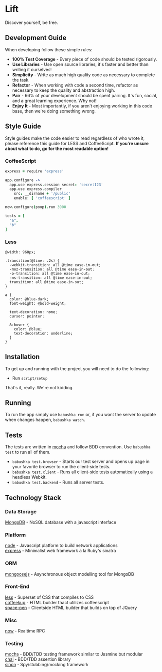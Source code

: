 # Lift

Discover yourself, be free.

## Development Guide

When developing follow these simple rules:

 * **100% Test Coverage** - Every piece of code should be tested rigorously.
 * **Use Libraries** - Use open source libraries, it's faster and better than writing it ourselves!
 * **Simplicity** - Write as much high quality code as necessary to complete the task.
 * **Refactor** - When working with code a second time, refactor as necessary to keep the quality and abstraction high.
 * **Pair** - 66% of your development should be spent pairing. It's fun, social, and a great learning experience. Why not!
 * **Enjoy It** - Most importantly, if you aren't enjoying working in this code base, then we're doing something wrong.

## Style Guide

Style guides make the code easier to read regardless of who wrote it, please reference this guide for LESS and CoffeeScript. **If you're unsure about what to do, go for the most readable option!**

### CoffeeScript

```coffeescript
express = require 'express'

app.configure ->
  app.use express.session secret: 'secret123'
  app.use express.compiler
    src: __dirname + '/public'
    enable: [ 'coffeescript' ]

now.configure(poop).run 3000

tests = [
  "a",
  "b"
]
```

### Less

```less
@width: 960px;

.transition(@time: .2s) {
  -webkit-transition: all @time ease-in-out;
  -moz-transition: all @time ease-in-out;
  -o-transition: all @time ease-in-out;
  -ms-transition: all @time ease-in-out;
  transition: all @time ease-in-out;
}

a {
  color: @blue-dark;
  font-weight: @bold-weight;

  text-decoration: none;
  cursor: pointer;

  &:hover {
    color: @blue;
    text-decoration: underline;
  }
}
```

## Installation

To get up and running with the project you will need to do the following:

 * Run `script/setup`

That's it, really. We're not kidding.

## Running

To run the app simply use `babushka run` or, if you want the server to update when changes happen, `babushka watch`.

## Tests

The tests are written in [mocha](http://visionmedia.github.com/mocha/) and follow BDD convention. Use `babushka test` to run all of them.

 * `babushka test.browser` - Starts our test server and opens up page in your favorite browser to run the client-side tests.
 * `babushka test.client` - Runs all client-side tests automatically using a headless Webkit.
 * `babushka test.backend` - Runs all server tests.

## Technology Stack

### Data Storage

[MongoDB](http://www.mongodb.org/) - NoSQL database with a javascript interface

### Platform

[node](http://www.nodejs.org) - Javascript platform to build network applications  
[express](http://www.expressjs.com) - Minimalist web framework a la Ruby's sinatra

### ORM

[mongoosejs](http://mongoosejs.com/) - Asynchronous object modelling tool for MongoDB 

### Front-End

[less](http://http://lesscss.org/) - Superset of CSS that compiles to CSS  
[coffeekup](http://http://coffeekup.org/) - HTML builder thact utilizes coffeescript  
[space-pen](https://github.com/BamPowLabs/space-pen) - Clientside HTML builder that builds on top of JQuery

### Misc

[now](http://nowjs.com/) - Realtime RPC

### Testing

[mocha](http://visionmedia.github.com/mocha/) - BDD/TDD testing framework similar to Jasmine but modular  
[chai](http://chaijs.com/) - BDD/TDD assertion library  
[sinon](http://sinonjs.org/) - Spy/stubbing/mocking framework
